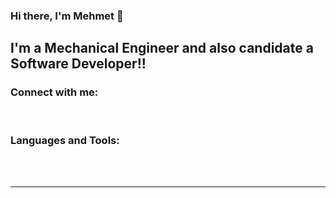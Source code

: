 ### Hi there, I'm Mehmet 👋
## I'm a Mechanical Engineer and also candidate a Software Developer!!
<!--
**Mehmet-D-Q1/Mehmet-D-Q1** is a ✨ _special_ ✨ repository because its `README.md` (this file) appears on your GitHub profile.

Here are some ideas to get you started:

- 🔭 I’m currently working on Mobile and Web Apps 
- 🌱 I’m currently learning HTML5, CSS3, Javascript, Java, Kotlin
- 👯 I’m looking to collaborate with other content creators
- 🤔 I’m looking for help with ...
- ⚡ Fun fact: I love to design 3D Models and graphics
-->


### Connect with me:



<br />

### Languages and Tools:

<br />
<br />

---


